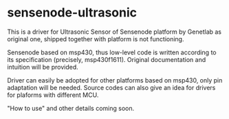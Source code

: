 sensenode-ultrasonic
====================

This is a driver for Ultrasonic Sensor of Sensenode platform by Genetlab as original one, shipped together with platform is not functioning.

Sensenode based on msp430, thus low-level code is written according to its specification (precisely, msp430f1611). Original documentation and intuition will be provided.

Driver can easily be adopted for other platforms based on msp430, only pin adaptation will be needed. Source codes can also give an idea for drivers for plaforms with different MCU.  

"How to use" and other details coming soon.
